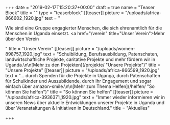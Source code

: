 +++
date = "2019-02-17T15:20:37+00:00"
draft = true
name = "Teaser Block"
title = ""
type = "teaserblock"
[[teaser]]
picture = "/uploads/africa-866602_1920.jpg"
text = "<p>Wie sind eine Gruppe engagierter Menschen, die sich ehrenamtlich für die Menschen in Uganda einsetzt. <a href=\"/verein\" title=\"Unser Verein\">Mehr über den Verein</a></p>"
title = "Unser Verein"
[[teaser]]
picture = "/uploads/women-898757_1920.jpg"
text = "Schulbildung, Berufsausbildung, Patenschaten, landwirtschaftliche Projekte, caritative Projekte und mehr fördern wir in Uganda.\n\n[Mehr zu den Projekten](/projekte/ \"Unsere Projekte\")"
title = "Unsere Projekte"
[[teaser]]
picture = "/uploads/africa-866599_1920.jpg"
text = "... durch Spenden für die Projekte in Uganga, durch Patenschaften für Schulkinder und Auszubildende, durch Ihr Engagement und sogar einfach über amazon-smile.\n\n[Mehr zum Thema Helfen](/helfen/ \"So können Sie helfen\")"
title = "So können Sie helfen"
[[teaser]]
picture = "/uploads/africa-3936371_1920.jpg"
text = "Immer wieder informieren wir in unseren News über aktuelle Entwicklungen unserer Projekte in Uganda und über Veranstaltungen & Initiativen in Deutschland."
title = "Aktuelles"

+++
